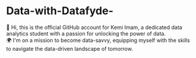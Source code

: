 # Data-with-Datafyde-
👋 Hi, this is the official GitHub account for Kemi Imam, a dedicated data analytics student with a passion for unlocking the power of data.  
🌍 I'm on a mission to become data-savvy, equipping myself with the skills to navigate the data-driven landscape of tomorrow. 
